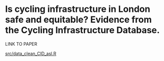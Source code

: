# Is cycling infrastructure in London safe and equitable? Evidence from the Cycling Infrastructure Database.

LINK TO PAPER


[src/data\_clean\_CID\_asl.R](src/data_clean_CID_asl.R)